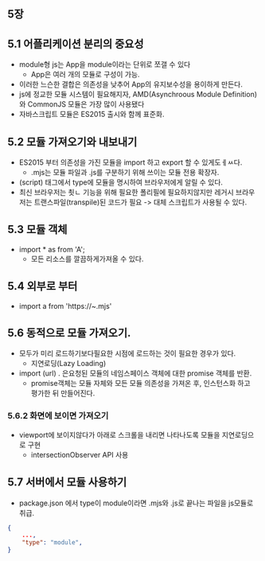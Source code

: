 ## 5장
## 5.1 어플리케이션 분리의 중요성
- module형 js는 App을 module이라는 단위로 쪼갤 수 있다
	- App은 여러 개의 모듈로 구성이 가능.
- 이러한 느슨한 결합은 의존성을 낮추어 App의 유지보수성을 용이하게 만든다.
- js에 정교한 모듈 시스템이 필요해지자, AMD(Asynchroous Module Definition)와 CommonJS 모듈은 가장 많이 사용됐다
- 자바스크립트 모듈은 ES2015 출시와 함께 표준화.

## 5.2 모듈 가져오기와 내보내기
- ES2015 부터 의존성을 가진 모듈을 import 하고 export 할 수 있게도ㅔㅆ다.
	- .mjs는 모듈 파일과 .js를 구분하기 위해 쓰이는 모듈 전용 확장자.
- (script) 태그에서 type에 모듈을 명시하여 브라우저에게 알릴 수 있다.
- 최신 브라우저는 쵯ㄴ 기능을 위해 필요한 폴리필에 필요하지않지만 레거시 브라우저는 트랜스파일(transpile)된 코드가 필요 -> 대체 스크립트가 사용될 수 있다.

## 5.3 모듈 객체
- import * as from 'A';
	- 모든 리소스를 깔끔하게가져올 수 있다.
## 5.4 외부로 부터
- import a from 'https://~.mjs'

## 5.6 동적으로 모듈 가져오기.
- 모두가 미리 로드하기보다필요한 시점에 로드하는 것이 필요한 경우가 있다.
	- 지연로딩(Lazy Loading)
- import (url) . 은요청된 모듈의 네임스페이스 객체에 대한 promise 객체를 반환.
	- promise객체는 모듈 자체와 모든 모듈 의존성을 가져온 후, 인스턴스화 하고 평가한 뒤 만들어진다.

### 5.6.2 화면에 보이면 가져오기
- viewport에 보이지않다가 아래로 스크롤을 내리면 나타나도록 모듈을 지연로딩으로 구현
	- intersectionObserver API 사용

## 5.7 서버에서 모듈 사용하기
- package.json 에서 type이 module이라면 .mjs와 .js로 끝나는 파일을 js모듈로 취급.
```json
{
	...,
	"type": "module",
}
```
